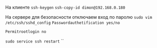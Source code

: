 На клиенте
`ssh-keygen`
`ssh-copy-id dimon@192.168.0.180`

На сервере для безопасности отключаем вход по паролю
`sudo vim /etc/ssh/sshd_config`
`Passwordauthetification yes/no`

`Permitrootlogin no`


`sudo service ssh restart`
``